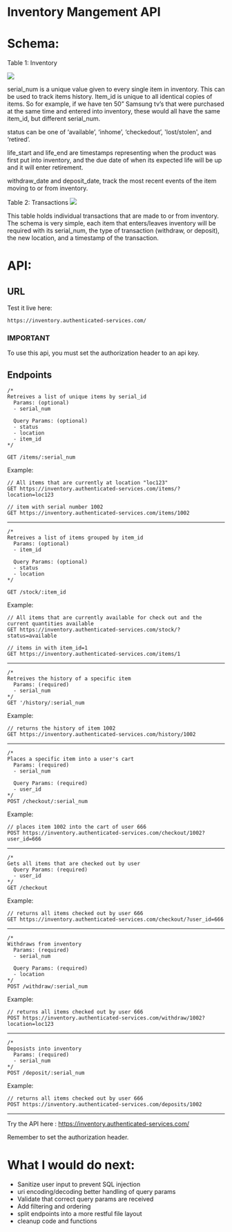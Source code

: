 # Inventory Mangement API

# Schema:

Table 1: Inventory

<img src="schema1.png" />
 
serial_num is a unique value given to every single item in inventory. This can be used to track items history. Item_id is unique to all identical copies of items. So for example, if we have ten 50” Samsung tv’s that were purchased at the same time and entered into inventory, these would all have the same item_id, but different serial_num. 

status can be one of ‘available’, ‘inhome’, ‘checkedout’, 'lost/stolen', and ‘retired’.

life_start and life_end are timestamps representing when the product was first put into inventory, and the due date of when its expected life will be up and it will enter retirement.

withdraw_date and deposit_date, track the most recent events of the item moving to or from inventory.

Table 2: Transactions
<img src="schema2.png" />

This table holds individual transactions that are made to or from inventory. The schema is very simple, each item that enters/leaves inventory will be required with its serial_num, the type of transaction (withdraw, or deposit), the new location, and a timestamp of the transaction.


# API:

## URL
Test it live here:
```
https://inventory.authenticated-services.com/
```

### IMPORTANT
To use this api, you must set the authorization header to an api key.

## Endpoints

```
/*
Retreives a list of unique items by serial_id 
  Params: (optional)
  - serial_num 

  Query Params: (optional)
  - status 
  - location
  - item_id
*/

GET /items/:serial_num
```
Example:
```
// All items that are currently at location "loc123"
GET https://inventory.authenticated-services.com/items/?location=loc123

// item with serial number 1002
GET https://inventory.authenticated-services.com/items/1002
```
<hr />

```
/*
Retreives a list of items grouped by item_id
  Params: (optional)
  - item_id 

  Query Params: (optional)
  - status 
  - location
*/

GET /stock/:item_id 
```

Example:
```
// All items that are currently available for check out and the current quantities available
GET https://inventory.authenticated-services.com/stock/?status=available

// items in with item_id=1
GET https://inventory.authenticated-services.com/items/1
```
<hr />

```
/*
Retreives the history of a specific item
  Params: (required)
  - serial_num 
*/
GET '/history/:serial_num
```

Example:
```
// returns the history of item 1002
GET https://inventory.authenticated-services.com/history/1002
```
<hr />

```
/*
Places a specific item into a user's cart
  Params: (required)
  - serial_num 

  Query Params: (required)
  - user_id 
*/
POST /checkout/:serial_num
```

Example:
```
// places item 1002 into the cart of user 666
POST https://inventory.authenticated-services.com/checkout/1002?user_id=666
```
<hr />

```
/*
Gets all items that are checked out by user
  Query Params: (required)
  - user_id 
*/
GET /checkout
```

Example:
```
// returns all items checked out by user 666
GET https://inventory.authenticated-services.com/checkout/?user_id=666
```
<hr />

```
/*
Withdraws from inventory
  Params: (required)
  - serial_num 

  Query Params: (required)
  - location 
*/
POST /withdraw/:serial_num
```

Example:
```
// returns all items checked out by user 666
POST https://inventory.authenticated-services.com/withdraw/1002?location=loc123
```
<hr />

```
/*
Deposists into inventory
  Params: (required)
  - serial_num 
*/
POST /deposit/:serial_num
```

Example:
```
// returns all items checked out by user 666
POST https://inventory.authenticated-services.com/deposits/1002
```
<hr />

Try the API here : https://inventory.authenticated-services.com/

Remember to set the authorization header.

# What I would do next:
- Sanitize user input to prevent SQL injection
- uri encoding/decoding better handling of query params
- Validate that correct query params are received
- Add filtering and ordering 
- split endpoints into a more restful file layout
- cleanup code and functions
  
